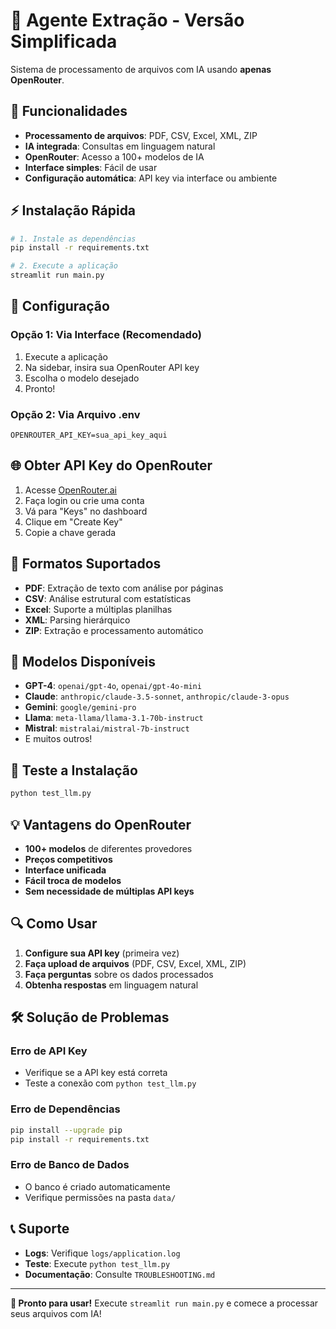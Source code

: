 # 📄 Agente Extração - Versão Simplificada

Sistema de processamento de arquivos com IA usando **apenas OpenRouter**.

## 🚀 Funcionalidades

- **Processamento de arquivos**: PDF, CSV, Excel, XML, ZIP
- **IA integrada**: Consultas em linguagem natural
- **OpenRouter**: Acesso a 100+ modelos de IA
- **Interface simples**: Fácil de usar
- **Configuração automática**: API key via interface ou ambiente

## ⚡ Instalação Rápida

```bash
# 1. Instale as dependências
pip install -r requirements.txt

# 2. Execute a aplicação
streamlit run main.py
```

## 🔧 Configuração

### Opção 1: Via Interface (Recomendado)
1. Execute a aplicação
2. Na sidebar, insira sua OpenRouter API key
3. Escolha o modelo desejado
4. Pronto!

### Opção 2: Via Arquivo .env
```env
OPENROUTER_API_KEY=sua_api_key_aqui
```

## 🌐 Obter API Key do OpenRouter

1. Acesse [OpenRouter.ai](https://openrouter.ai/)
2. Faça login ou crie uma conta
3. Vá para "Keys" no dashboard
4. Clique em "Create Key"
5. Copie a chave gerada

## 📁 Formatos Suportados

- **PDF**: Extração de texto com análise por páginas
- **CSV**: Análise estrutural com estatísticas
- **Excel**: Suporte a múltiplas planilhas
- **XML**: Parsing hierárquico
- **ZIP**: Extração e processamento automático

## 🤖 Modelos Disponíveis

- **GPT-4**: `openai/gpt-4o`, `openai/gpt-4o-mini`
- **Claude**: `anthropic/claude-3.5-sonnet`, `anthropic/claude-3-opus`
- **Gemini**: `google/gemini-pro`
- **Llama**: `meta-llama/llama-3.1-70b-instruct`
- **Mistral**: `mistralai/mistral-7b-instruct`
- E muitos outros!

## 🧪 Teste a Instalação

```bash
python test_llm.py
```

## 💡 Vantagens do OpenRouter

- **100+ modelos** de diferentes provedores
- **Preços competitivos**
- **Interface unificada**
- **Fácil troca de modelos**
- **Sem necessidade de múltiplas API keys**

## 🔍 Como Usar

1. **Configure sua API key** (primeira vez)
2. **Faça upload de arquivos** (PDF, CSV, Excel, XML, ZIP)
3. **Faça perguntas** sobre os dados processados
4. **Obtenha respostas** em linguagem natural

## 🛠️ Solução de Problemas

### Erro de API Key
- Verifique se a API key está correta
- Teste a conexão com `python test_llm.py`

### Erro de Dependências
```bash
pip install --upgrade pip
pip install -r requirements.txt
```

### Erro de Banco de Dados
- O banco é criado automaticamente
- Verifique permissões na pasta `data/`

## 📞 Suporte

- **Logs**: Verifique `logs/application.log`
- **Teste**: Execute `python test_llm.py`
- **Documentação**: Consulte `TROUBLESHOOTING.md`

---

**🎉 Pronto para usar!** Execute `streamlit run main.py` e comece a processar seus arquivos com IA!
